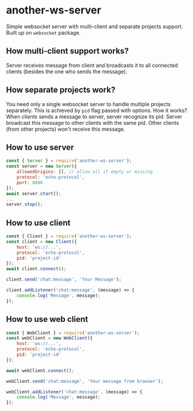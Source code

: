 # another-ws-server
Simple websocket server with multi-client and separate projects support. Built up on `websocket` package.

## How multi-client support works?

Server receives message from client and broadcasts it to all connected clients (besides the one who sends the message).

## How separate projects work?

You need only a single websocket server to handle multiple projects separately. This is achieved by `pid` flag passed with options.
How it works? When clients sends a message to server, server recognize its pid. Server broadcast this message to other clients with the same pid. Other clients (from other projects) won't receive this message.

## How to use server

```js
const { Server } = require('another-ws-server');
const server = new Server({
	allowedOrigins: [], // allow all if empty or missing
	protocol: 'echo-protocol',
	port: 8080
});
await server.start();
...
server.stop();
```


## How to use client
```js
const { Client } = require('another-ws-server');
const client = new Client({
	host: 'ws://...',
	protocol: 'echo-protocol',
	pid: 'project-id'
});
await client.connect();

client.send('chat:message', 'Your Message');

client.addListener('chat:message', (message) => {
	console.log('Message', message);
});
```


## How to use web client
```js
const { WebClient } = require('another-ws-server');
const webClient = new WebClient({
	host: 'ws://...',
	protocol: 'echo-protocol',
	pid: 'project-id'
});

await webClient.connect();

webClient.send('chat:message', 'Your message from browser');

webClient.addListener('chat:message', (message) => {
	console.log('Message', message);
});
```
